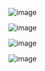 ![image](https://github.com/web-god/parallax-website-life/assets/132649294/84de4048-ca3f-4918-9d35-ae1b157813fd)

![image](https://github.com/web-god/parallax-website-life/assets/132649294/bdd0c32b-24c0-4358-b10a-908dfc92ceff)

![image](https://github.com/web-god/parallax-website-life/assets/132649294/98c07ace-7b5a-4b4c-b6ed-c2e78ab55272)


![image](https://github.com/web-god/parallax-website-life/assets/132649294/c43de1ed-95da-4937-8e24-500e30c7f6af)


